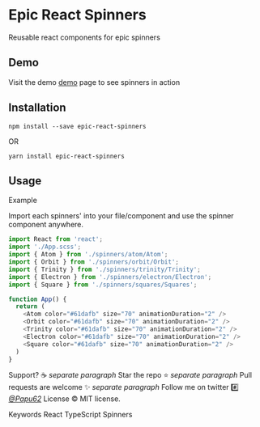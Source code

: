 # Epic React Spinners

Reusable react components for epic spinners

## Demo
Visit the demo [demo](https://p4pupro.github.io/epic-react-spinners/) page to see spinners in action

## Installation
``` npm install --save epic-react-spinners ```

OR

``` yarn install epic-react-spinners ```

## Usage
Example

Import each spinners' into your file/component and use the spinner component anywhere.

```javascript
import React from 'react';
import './App.scss';
import { Atom } from './spinners/atom/Atom';
import { Orbit } from './spinners/orbit/Orbit';
import { Trinity } from './spinners/trinity/Trinity';
import { Electron } from './spinners/electron/Electron';
import { Square } from './spinners/squares/Squares';

function App() {
  return (
    <Atom color="#61dafb" size="70" animationDuration="2" />
    <Orbit color="#61dafb" size="70" animationDuration="2" />
    <Trinity color="#61dafb" size="70" animationDuration="2" />
    <Electron color="#61dafb" size="70" animationDuration="2" />
    <Square color="#61dafb" size="70" animationDuration="2" />
  )
}
```

Support? :coffee: *separate paragraph*
Star the repo ⭐️ *separate paragraph*
Pull requests are welcome :sparkles: *separate paragraph*
Follow me on twitter :hash: [*@Papu62*](https://twitter.com/Papu62)
License :copyright: MIT license.

Keywords
    React TypeScript Spinners


